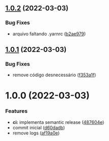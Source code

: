 ## [1.0.2](https://github.com/npkgdev/nestjs-scanloader/compare/v1.0.1...v1.0.2) (2022-03-03)


### Bug Fixes

* arquivo faltando .yarnrc ([b2ae979](https://github.com/npkgdev/nestjs-scanloader/commit/b2ae9795ca7646f8d4276af330be7acc83629a9a))

## [1.0.1](https://github.com/npkgdev/nestjs-scanloader/compare/v1.0.0...v1.0.1) (2022-03-03)


### Bug Fixes

* remove código desnecessário ([f353a1f](https://github.com/npkgdev/nestjs-scanloader/commit/f353a1f55c6a98e3bf38d3cf2faa3c3238c67204))

# 1.0.0 (2022-03-03)


### Features

* **ci:** implementa semantic release ([487604e](https://github.com/npkgdev/nestjs-scanloader/commit/487604eecbf69f592d7006c57630459524450ccd))
* commit inicial ([d60dadb](https://github.com/npkgdev/nestjs-scanloader/commit/d60dadb234f8ae6fe5bc4e1ab8e9456ab34f6f6b))
* remove logs ([af19a0e](https://github.com/npkgdev/nestjs-scanloader/commit/af19a0ed3dc6c0deeae639acda433a0dd8a2654c))
